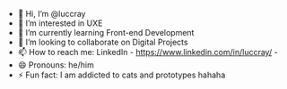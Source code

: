 - 👋 Hi, I’m @luccray
- 👀 I’m interested in UXE
- 🌱 I’m currently learning Front-end Development
- 💞️ I’m looking to collaborate on Digital Projects
- 📫 How to reach me: LinkedIn - https://www.linkedin.com/in/luccray/ -
- 😄 Pronouns: he/him
- ⚡ Fun fact: I am addicted to cats and prototypes hahaha

<!---
luccray/luccray is a ✨ special ✨ repository because its `README.md` (this file) appears on your GitHub profile.
You can click the Preview link to take a look at your changes.
--->
